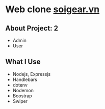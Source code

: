 # Web clone [soigear.vn](https://soigear.vn/)

## About Project: 2

- Admin
- User

## What I Use

- Nodejs, Expressjs
- Handlebars
- dotenv
- Nodemon
- Boostrap
- Swiper
